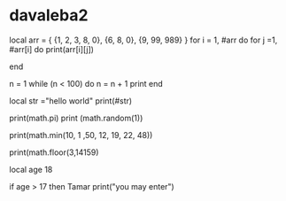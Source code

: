 # davaleba2
local arr = {
    {1, 2, 3, 8, 0},
    {6, 8, 0},
    {9, 99, 989}
}
for i = 1, #arr do
    for j =1, #arr[i] do
        print(arr[i][j])

end

n = 1
while (n < 100) do
    n = n + 1
    print 
end

local str ="hello world"
print(#str)

print(math.pi)
print (math.random(1))

print(math.min(10, 1 ,50, 12, 19, 22, 48))

print(math.floor(3,14159)

local age 18

if age > 17 then
Tamar
print("you may enter")
